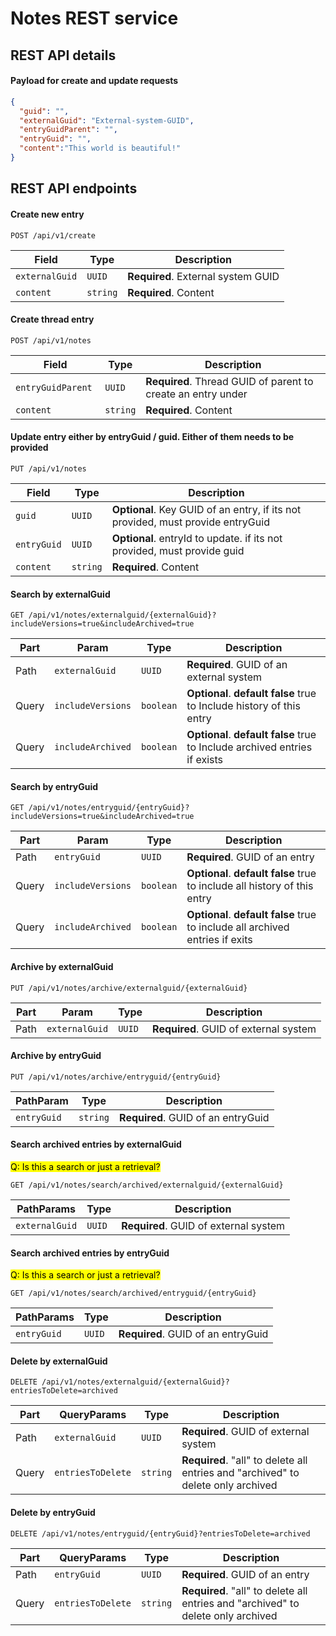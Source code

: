 # Notes REST service



## REST API details


#### Payload for create and update requests

  ```json
  {
    "guid": "",
    "externalGuid": "External-system-GUID",
    "entryGuidParent": "",
    "entryGuid": "",
    "content":"This world is beautiful!"
  }
  ```



## REST API endpoints


#### Create new entry

  ```http
  POST /api/v1/create
  ```
  | Field          | Type     | Description                        |
  |----------------|----------|------------------------------------|
  | `externalGuid` | `UUID`   | **Required**. External system GUID |
  | `content`      | `string` | **Required**. Content              |


#### Create thread entry

  ```http
  POST /api/v1/notes
  ```
  | Field              | Type     | Description                                                  |
  |--------------------|----------|--------------------------------------------------------------|
  | `entryGuidParent ` | `UUID`   | **Required**. Thread GUID of parent to create an entry under |
  | `content`          | `string` | **Required**. Content                                        | 


#### Update entry either by entryGuid / guid. Either of them needs to be provided

  ```http
  PUT /api/v1/notes
  ```
  | Field       | Type     | Description                                                                     |
  |-------------|----------|---------------------------------------------------------------------------------|
  | `guid`      | `UUID`   | **Optional**. Key GUID of an entry, if its not provided, must provide entryGuid |
  | `entryGuid` | `UUID`   | **Optional**. entryId to update. if its not provided, must provide guid         |
  | `content`   | `string` | **Required**. Content                                                           |


#### Search by externalGuid

  ```http
  GET /api/v1/notes/externalguid/{externalGuid}?includeVersions=true&includeArchived=true
  ```
  | Part  | Param               | Type      | Description                                                                      |
  |-------|---------------------|-----------|----------------------------------------------------------------------------------|
  | Path  | `externalGuid`      | `UUID`    | **Required**. GUID of an external system                                         |
  | Query | `includeVersions`   | `boolean` | **Optional**. **default false** true to Include history of this entry            |
  | Query | `includeArchived`   | `boolean` | **Optional**. **default false** true to Include archived entries if exists       |


#### Search by entryGuid

  ```http
  GET /api/v1/notes/entryguid/{entryGuid}?includeVersions=true&includeArchived=true
  ```
  | Part  | Param               | Type      | Description                                                                   |
  |-------|---------------------|-----------|-------------------------------------------------------------------------------|
  | Path  | `entryGuid`         | `UUID`    | **Required**. GUID of an entry                                                |
  | Query | `includeVersions`   | `boolean` | **Optional**. **default false** true to include all history of this entry     |
  | Query | `includeArchived`   | `boolean` | **Optional**. **default false** true to include all archived entries if exits |


#### Archive by externalGuid

  ```http
  PUT /api/v1/notes/archive/externalguid/{externalGuid}
  ```
  | Part | Param          | Type   | Description                            |
  |------|----------------|--------|----------------------------------------|
  | Path | `externalGuid` | `UUID` | **Required**. GUID of external system  |


#### Archive by entryGuid

  ```http
  PUT /api/v1/notes/archive/entryguid/{entryGuid}
  ```
  | PathParam   | Type     | Description                        |
  |-------------|----------|------------------------------------|
  | `entryGuid` | `string` | **Required**. GUID of an entryGuid |


#### Search archived entries by externalGuid
<mark>Q: Is this a search or just a retrieval?</mark>

  ```http
  GET /api/v1/notes/search/archived/externalguid/{externalGuid}
  ```
  | PathParams     | Type   | Description                            |
  |----------------|--------|----------------------------------------|
  | `externalGuid` | `UUID` | **Required**. GUID of external system  |


#### Search archived entries by entryGuid
<mark>Q: Is this a search or just a retrieval?</mark>

  ```http
  GET /api/v1/notes/search/archived/entryguid/{entryGuid}
  ```
  | PathParams  | Type   | Description                        |
  |-------------|--------|------------------------------------|
  | `entryGuid` | `UUID` | **Required**. GUID of an entryGuid |


#### Delete by externalGuid

  ```http
  DELETE /api/v1/notes/externalguid/{externalGuid}?entriesToDelete=archived
  ```
  | Part  | QueryParams       | Type     | Description                                                                      |
  |-------|-------------------|----------|----------------------------------------------------------------------------------|
  | Path  | `externalGuid`    | `UUID`   | **Required**. GUID of external system                                            |
  | Query | `entriesToDelete` | `string` | **Required**. "all" to delete all entries and "archived" to delete only archived |


#### Delete by entryGuid

  ```http
  DELETE /api/v1/notes/entryguid/{entryGuid}?entriesToDelete=archived
  ```
  | Part  | QueryParams       | Type     | Description                                                                      |
  |-------|-------------------|----------|----------------------------------------------------------------------------------|
  | Path  | `entryGuid`       | `UUID`   | **Required**. GUID of an entry                                                   |
  | Query | `entriesToDelete` | `string` | **Required**. "all" to delete all entries and "archived" to delete only archived |
